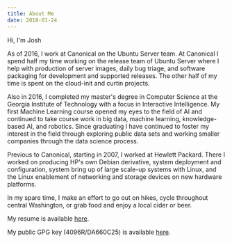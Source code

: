 ```yaml
---
title: About Me
date: 2018-01-24
---
```


Hi, I'm Josh

As of 2016, I work at Canonical on the Ubuntu Server team. At Canonical I spend half my time working on the release team of Ubuntu Server where I help with production of server images, daily bug triage, and software packaging for development and supported releases. The other half of my time is spent on the cloud-init and curtin projects.

Also in 2016, I completed my master's degree in Computer Science at the Georgia Institute of Technology with a focus in Interactive Intelligence. My first Machine Learning course opened my eyes to the field of AI and continued to take course work in big data, machine learning, knowledge-based AI, and robotics. Since graduating I have continued to foster my interest in the field through exploring public data sets and working smaller companies through the data science process.

Previous to Canonical, starting in 2007, I worked at Hewlett Packard. There I worked on producing HP's own Debian derivative, system deployment and configuration, system bring up of large scale-up systems with Linux, and the Linux enablement of networking and storage devices on new hardware platforms.

In my spare time, I make an effort to go out on hikes, cycle throughout central Washington, or grab food and enjoy a local cider or beer.

My resume is available [here](/resume.pdf).

My public GPG key (4096R/DA660C25) is available [here](/public_gpg.txt).
